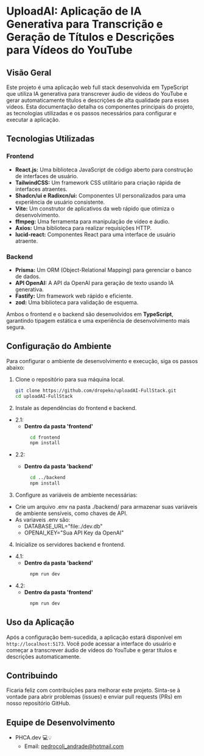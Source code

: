 # UploadAI: Aplicação de IA Generativa para Transcrição e Geração de Títulos e Descrições para Vídeos do YouTube

## Visão Geral

Este projeto é uma aplicação web full stack desenvolvida em TypeScript que utiliza IA generativa para transcrever áudio de vídeos do YouTube e gerar automaticamente títulos e descrições de alta qualidade para esses vídeos. Esta documentação detalha os componentes principais do projeto, as tecnologias utilizadas e os passos necessários para configurar e executar a aplicação.

## Tecnologias Utilizadas

### Frontend

- **React.js:** Uma biblioteca JavaScript de código aberto para construção de interfaces de usuário.
- **TailwindCSS:** Um framework CSS utilitário para criação rápida de interfaces atraentes.
- **Shadcn/ui e Radixcn/ui:** Componentes UI personalizados para uma experiência de usuário consistente.
- **Vite:** Um construtor de aplicativos da web rápido que otimiza o desenvolvimento.
- **ffmpeg:** Uma ferramenta para manipulação de vídeo e áudio.
- **Axios:** Uma biblioteca para realizar requisições HTTP.
- **lucid-react:** Componentes React para uma interface de usuário atraente.

### Backend

- **Prisma:** Um ORM (Object-Relational Mapping) para gerenciar o banco de dados.
- **API OpenAI:** A API da OpenAI para geração de texto usando IA generativa.
- **Fastify:** Um framework web rápido e eficiente.
- **zod:** Uma biblioteca para validação de esquema.

Ambos o frontend e o backend são desenvolvidos em **TypeScript**, garantindo tipagem estática e uma experiência de desenvolvimento mais segura.

## Configuração do Ambiente

Para configurar o ambiente de desenvolvimento e execução, siga os passos abaixo:

1. Clone o repositório para sua máquina local.

   ```bash
   git clone https://github.com/dropeko/uploadAI-FullStack.git
   cd uploadAI-FullStack

2. Instale as dependências do frontend e backend.
  - 2.1:
    - **Dentro da pasta 'frontend'**
      ```bash
        cd frontend
        npm install

 - 2.2:
    - **Dentro da pasta 'backend'**
      
      ```bash
        cd ../backend
        npm install

3. Configure as variáveis de ambiente necessárias:
  - Crie um arquivo .env na pasta ./backend/ para armazenar suas variáveis de ambiente sensíveis, como chaves de API.
  - As variaveis .env são:
    - DATABASE_URL="file:./dev.db"
    - OPENAI_KEY="Sua API Key da OpenAI"

4. Inicialize os servidores backend e frontend.
  - 4.1:
      - **Dentro da pasta 'backend'**
        ```bash
          npm run dev

  - 4.2:
      - **Dentro da pasta 'frontend'**
        ```bash
          npm run dev


## Uso da Aplicação

Após a configuração bem-sucedida, a aplicação estará disponível em `http://localhost:5173`. Você pode acessar a interface do usuário e começar a transcrever áudio de vídeos do YouTube e gerar títulos e descrições automaticamente.

## Contribuindo

Ficaria feliz com contribuições para melhorar este projeto. Sinta-se à vontade para abrir problemas (issues) e enviar pull requests (PRs) em nosso repositório GitHub.

## Equipe de Desenvolvimento

- PHCA.dev 💻💡
  - Email: pedrocoli_andrade@hotmail.com
